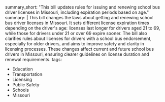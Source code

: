 summary_short: "This bill updates rules for issuing and renewing school bus driver licenses in Missouri, including expiration periods based on age."
summary: |
  This bill changes the laws about getting and renewing school bus driver licenses in Missouri. It sets different license expiration times depending on the driver's age: licenses last longer for drivers aged 21 to 69, while those for drivers under 21 or over 69 expire sooner. The bill also clarifies rules about licenses for drivers with a school bus endorsement, especially for older drivers, and aims to improve safety and clarity in licensing processes. These changes affect current and future school bus drivers in Missouri, ensuring clearer guidelines on license duration and renewal requirements.
tags:
  - Education
  - Transportation
  - Licensing
  - Public Safety
  - Schools
  - Missouri
